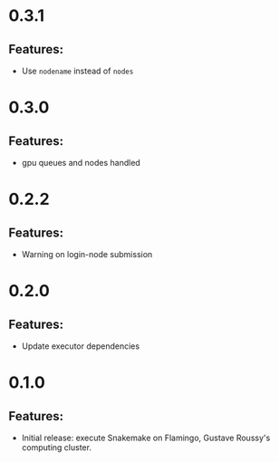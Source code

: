 # 0.3.1

## Features:

* Use `nodename` instead of `nodes`

# 0.3.0

## Features:

* gpu queues and nodes handled

# 0.2.2

## Features:

* Warning on login-node submission

# 0.2.0

## Features:

* Update executor dependencies

# 0.1.0

## Features:

* Initial release: execute Snakemake on Flamingo, Gustave Roussy's computing cluster.
